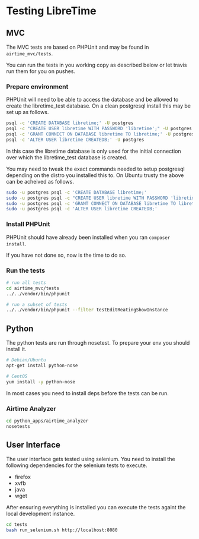 # Testing LibreTime

## MVC

The MVC tests are based on PHPUnit and may be found in `airtime_mvc/tests`.

You can run the tests in you working copy as described below or let travis
run them for you on pushes.

### Prepare environment

PHPUnit will need to be able to access the database and be allowed to
create the libretime_test database. On a clean postgresql install this may 
be set up as follows.

```bash
psql -c 'CREATE DATABASE libretime;' -U postgres
psql -c "CREATE USER libretime WITH PASSWORD 'libretime';" -U postgres
psql -c 'GRANT CONNECT ON DATABASE libretime TO libretime;' -U postgres
psql -c 'ALTER USER libretime CREATEDB;' -U postgres
```

In this case the libretime database is only used for the initial connection
over which the libretime_test database is created.

You may need to tweak the exact commands needed to setup postgresql depending
on the distro you installed this to. On Ubuntu trusty the above can be
acheived as follows.

```bash
sudo -u postgres psql -c 'CREATE DATABASE libretime;'
sudo -u postgres psql -c "CREATE USER libretime WITH PASSWORD 'libretime';"
sudo -u postgres psql -c 'GRANT CONNECT ON DATABASE libretime TO libretime;'
sudo -u postgres psql -c 'ALTER USER libretime CREATEDB;'
```

### Install PHPUnit 

PHPUnit should have already been installed when you ran `composer install`.

If you have not done so, now is the time to do so.

### Run the tests

```bash
# run all tests
cd airtime_mvc/tests
../../vendor/bin/phpunit

# run a subset of tests
../../vendor/bin/phpunit --filter testEditReatingShowInstance 
```

## Python

The python tests are run through nosetest. To prepare your env you should install
it.

```bash
# Debian/Ubuntu
apt-get install python-nose

# CentOS
yum install -y python-nose
```

In most cases you need to install deps before the tests can be run.

### Airtime Analyzer

```bash
cd python_apps/airtime_analyzer
nosetests
```

## User Interface

The user interface gets tested using selenium. You need to install the following dependencies for the selenium tests to execute.

* firefox
* xvfb
* java
* wget

After ensuring everything is installed you can execute the tests againt the local development instance.

```bash
cd tests
bash run_selenium.sh http://localhost:8080
```
